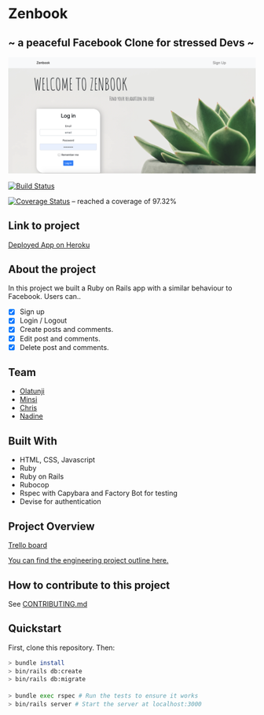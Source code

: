 # Zenbook

## ~ a peaceful Facebook Clone for stressed Devs ~

![](screenshot.png)

[![Build Status](https://travis-ci.com/minsiyang/acebook-TeamNameComingSoon-rails.svg?branch=master)](https://travis-ci.com/minsiyang/acebook-TeamNameComingSoon-rails)

[![Coverage Status](https://coveralls.io/repos/github/minsiyang/acebook-TeamNameComingSoon-rails/badge.svg?branch=master)](https://coveralls.io/github/minsiyang/acebook-TeamNameComingSoon-rails?branch=master)
– reached a coverage of 97.32%

## Link to project

[Deployed App on Heroku](https://zenbook4u.herokuapp.com/)

## About the project

In this project we built a Ruby on Rails app with a similar behaviour to Facebook. Users can..

- [x] Sign up
- [x] Login / Logout
- [x] Create posts and comments.
- [x] Edit post and comments.
- [x] Delete post and comments.

## Team

- [Olatunji](https://github.com/ooduola?tab=repositories)
- [Minsi](https://github.com/minsiyang)
- [Chris](https://github.com/ChrisCooney05)
- [Nadine](https://github.com/nadinedelia)

## Built With

- HTML, CSS, Javascript
- Ruby
- Ruby on Rails
- Rubocop
- Rspec with Capybara and Factory Bot for testing
- Devise for authentication

## Project Overview

[Trello board](https://trello.com/b/xrhvWkLN/acebook-tncs)

[You can find the engineering project outline here.](https://github.com/makersacademy/course/tree/master/engineering_projects/rails)

## How to contribute to this project

See [CONTRIBUTING.md](CONTRIBUTING.md)

## Quickstart

First, clone this repository. Then:

```bash
> bundle install
> bin/rails db:create
> bin/rails db:migrate

> bundle exec rspec # Run the tests to ensure it works
> bin/rails server # Start the server at localhost:3000
```
